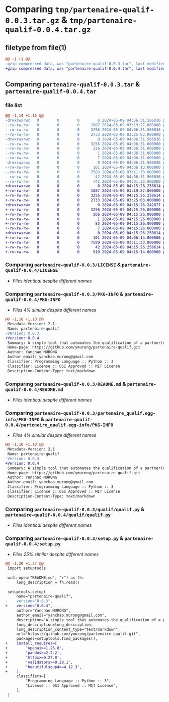 # Comparing `tmp/partenaire-qualif-0.0.3.tar.gz` & `tmp/partenaire-qualif-0.0.4.tar.gz`

## filetype from file(1)

```diff
@@ -1 +1 @@
-gzip compressed data, was "partenaire-qualif-0.0.3.tar", last modified: Thu May  9 04:06:31 2024, max compression
+gzip compressed data, was "partenaire-qualif-0.0.4.tar", last modified: Thu May  9 04:15:26 2024, max compression
```

## Comparing `partenaire-qualif-0.0.3.tar` & `partenaire-qualif-0.0.4.tar`

### file list

```diff
@@ -1,14 +1,15 @@
-drwxrwxrwx   0        0        0        0 2024-05-09 04:06:31.566036 partenaire-qualif-0.0.3/
--rw-rw-rw-   0        0        0     1087 2024-05-09 03:19:27.000000 partenaire-qualif-0.0.3/LICENSE
--rw-rw-rw-   0        0        0     3256 2024-05-09 04:06:31.566036 partenaire-qualif-0.0.3/PKG-INFO
--rw-rw-rw-   0        0        0     2733 2024-05-09 03:25:03.000000 partenaire-qualif-0.0.3/README.md
-drwxrwxrwx   0        0        0        0 2024-05-09 04:06:31.566036 partenaire-qualif-0.0.3/partenaire_qualif.egg-info/
--rw-rw-rw-   0        0        0     3256 2024-05-09 04:06:31.000000 partenaire-qualif-0.0.3/partenaire_qualif.egg-info/PKG-INFO
--rw-rw-rw-   0        0        0      226 2024-05-09 04:06:31.000000 partenaire-qualif-0.0.3/partenaire_qualif.egg-info/SOURCES.txt
--rw-rw-rw-   0        0        0        1 2024-05-09 04:06:31.000000 partenaire-qualif-0.0.3/partenaire_qualif.egg-info/dependency_links.txt
--rw-rw-rw-   0        0        0        7 2024-05-09 04:06:31.000000 partenaire-qualif-0.0.3/partenaire_qualif.egg-info/top_level.txt
-drwxrwxrwx   0        0        0        0 2024-05-09 04:06:31.566036 partenaire-qualif-0.0.3/qualif/
--rw-rw-rw-   0        0        0      101 2024-05-09 04:06:13.000000 partenaire-qualif-0.0.3/qualif/__init__.py
--rw-rw-rw-   0        0        0     7589 2024-05-09 03:11:33.000000 partenaire-qualif-0.0.3/qualif/qualif.py
--rw-rw-rw-   0        0        0       42 2024-05-09 04:06:31.566036 partenaire-qualif-0.0.3/setup.cfg
--rw-rw-rw-   0        0        0      742 2024-05-09 04:01:32.000000 partenaire-qualif-0.0.3/setup.py
+drwxrwxrwx   0        0        0        0 2024-05-09 04:15:26.258614 partenaire-qualif-0.0.4/
+-rw-rw-rw-   0        0        0     1087 2024-05-09 03:19:27.000000 partenaire-qualif-0.0.4/LICENSE
+-rw-rw-rw-   0        0        0     3256 2024-05-09 04:15:26.258614 partenaire-qualif-0.0.4/PKG-INFO
+-rw-rw-rw-   0        0        0     2733 2024-05-09 03:25:03.000000 partenaire-qualif-0.0.4/README.md
+drwxrwxrwx   0        0        0        0 2024-05-09 04:15:26.242877 partenaire-qualif-0.0.4/partenaire_qualif.egg-info/
+-rw-rw-rw-   0        0        0     3256 2024-05-09 04:15:26.000000 partenaire-qualif-0.0.4/partenaire_qualif.egg-info/PKG-INFO
+-rw-rw-rw-   0        0        0      266 2024-05-09 04:15:26.000000 partenaire-qualif-0.0.4/partenaire_qualif.egg-info/SOURCES.txt
+-rw-rw-rw-   0        0        0        1 2024-05-09 04:15:26.000000 partenaire-qualif-0.0.4/partenaire_qualif.egg-info/dependency_links.txt
+-rw-rw-rw-   0        0        0       85 2024-05-09 04:15:26.000000 partenaire-qualif-0.0.4/partenaire_qualif.egg-info/requires.txt
+-rw-rw-rw-   0        0        0        7 2024-05-09 04:15:26.000000 partenaire-qualif-0.0.4/partenaire_qualif.egg-info/top_level.txt
+drwxrwxrwx   0        0        0        0 2024-05-09 04:15:26.258614 partenaire-qualif-0.0.4/qualif/
+-rw-rw-rw-   0        0        0      101 2024-05-09 04:06:13.000000 partenaire-qualif-0.0.4/qualif/__init__.py
+-rw-rw-rw-   0        0        0     7589 2024-05-09 03:11:33.000000 partenaire-qualif-0.0.4/qualif/qualif.py
+-rw-rw-rw-   0        0        0       42 2024-05-09 04:15:26.258614 partenaire-qualif-0.0.4/setup.cfg
+-rw-rw-rw-   0        0        0      919 2024-05-09 04:15:14.000000 partenaire-qualif-0.0.4/setup.py
```

### Comparing `partenaire-qualif-0.0.3/LICENSE` & `partenaire-qualif-0.0.4/LICENSE`

 * *Files identical despite different names*

### Comparing `partenaire-qualif-0.0.3/PKG-INFO` & `partenaire-qualif-0.0.4/PKG-INFO`

 * *Files 4% similar despite different names*

```diff
@@ -1,10 +1,10 @@
 Metadata-Version: 2.1
 Name: partenaire-qualif
-Version: 0.0.3
+Version: 0.0.4
 Summary: A simple tool that automates the qualification of a partner(reseller/integrator/editor) by finding its website, industries, business functions and services.
 Home-page: https://github.com/ymurong/partenaire-qualif.git
 Author: Yanchao MURONG
 Author-email: yanchao.murong@gmail.com
 Classifier: Programming Language :: Python :: 3
 Classifier: License :: OSI Approved :: MIT License
 Description-Content-Type: text/markdown
```

### Comparing `partenaire-qualif-0.0.3/README.md` & `partenaire-qualif-0.0.4/README.md`

 * *Files identical despite different names*

### Comparing `partenaire-qualif-0.0.3/partenaire_qualif.egg-info/PKG-INFO` & `partenaire-qualif-0.0.4/partenaire_qualif.egg-info/PKG-INFO`

 * *Files 4% similar despite different names*

```diff
@@ -1,10 +1,10 @@
 Metadata-Version: 2.1
 Name: partenaire-qualif
-Version: 0.0.3
+Version: 0.0.4
 Summary: A simple tool that automates the qualification of a partner(reseller/integrator/editor) by finding its website, industries, business functions and services.
 Home-page: https://github.com/ymurong/partenaire-qualif.git
 Author: Yanchao MURONG
 Author-email: yanchao.murong@gmail.com
 Classifier: Programming Language :: Python :: 3
 Classifier: License :: OSI Approved :: MIT License
 Description-Content-Type: text/markdown
```

### Comparing `partenaire-qualif-0.0.3/qualif/qualif.py` & `partenaire-qualif-0.0.4/qualif/qualif.py`

 * *Files identical despite different names*

### Comparing `partenaire-qualif-0.0.3/setup.py` & `partenaire-qualif-0.0.4/setup.py`

 * *Files 25% similar despite different names*

```diff
@@ -1,20 +1,27 @@
 import setuptools
 
 with open("README.md", "r") as fh:
     long_description = fh.read()
 
 setuptools.setup(
     name="partenaire-qualif",
-    version="0.0.3",
+    version="0.0.4",
     author="Yanchao MURONG",
     author_email="yanchao.murong@gmail.com",
     description="A simple tool that automates the qualification of a partner(reseller/integrator/editor) by finding its website, industries, business functions and services.",
     long_description=long_description,
     long_description_content_type="text/markdown",
     url="https://github.com/ymurong/partenaire-qualif.git",
     packages=setuptools.find_packages(),
+    install_requires=[
+        'openai>=1.26.0',
+        'pandas>=2.2.2',
+        'httpx>=0.27.0',
+        'validators>=0.28.1',
+        'beautifulsoup4>=4.12.3',
+    ],
     classifiers=[
         "Programming Language :: Python :: 3",
         "License :: OSI Approved :: MIT License",
     ],
 )
```

